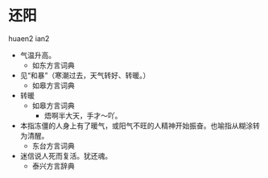 # 还阳
huaen2 ian2
+ 气温升高。
  * 如东方言词典
+ 见“和暴”（寒潮过去，天气转好、转暖。）
  * 如皋方言词典
+ 转暖
  * 如皋方言词典
    - 焐啊半大天，手才～吖。
+ 本指冻僵的人身上有了暖气，或阳气不旺的人精神开始振奋。也喻指从糊涂转为清醒。
  * 东台方言词典
+ 迷信说人死而复活。犹还魂。
  * 泰兴方言辞典

